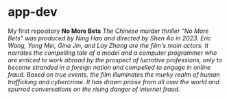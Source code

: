 # app-dev
My first repository
**No More Bets**
*The Chinese murder thriller "No More Bets" was produced by Ning Hao and directed by Shen Ao in 2023. Eric Wang, Yong Mei, Gina Jin, and Lay Zhang are the film's main actors. It narrates the compelling tale of a model and a computer programmer who are enticed to work abroad by the prospect of lucrative professions, only to become stranded in a foreign nation and compelled to engage in online fraud.
Based on true events, the film illuminates the murky realm of human trafficking and cybercrime. It has drawn praise from all over the world and spurred conversations on the rising danger of internet fraud.*


